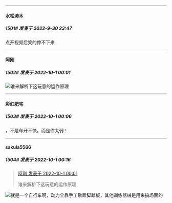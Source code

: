 

*****

####  水松涛木  
##### 1501#       发表于 2022-9-30 23:47

点开视频后笑的停不下来



*****

####  阿刚  
##### 1502#       发表于 2022-10-1 00:01

<img src="https://static.saraba1st.com/image/smiley/face2017/130.png" referrerpolicy="no-referrer">谁来解析下这玩意的运作原理



*****

####  彩虹肥宅  
##### 1503#       发表于 2022-10-1 00:06

，不是车开不快，而是你太弱！



*****

####  sakula5566  
##### 1504#       发表于 2022-10-1 00:16

<blockquote><a href="httphttps://bbs.saraba1st.com/2b/forum.php?mod=redirect&amp;goto=findpost&amp;pid=57715791&amp;ptid=1923522" target="_blank">阿刚 发表于 2022-10-1 00:01</a>

谁来解析下这玩意的运作原理</blockquote>
<img src="https://static.saraba1st.com/image/smiley/face2017/067.png" referrerpolicy="no-referrer">就是一个自行车啊，动力全靠手工耿蹬脚踏板，其他训练器械是用来搞场面的

